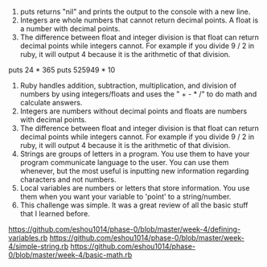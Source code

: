 1. puts returns "nil" and prints the output to the console with a new line.
2. Integers are whole numbers that cannot return decimal points. A float is a number with decimal points.
3. The difference between float and integer division is that float can return decimal points while integers cannot. For example if you divide 9 / 2 in ruby, it will output 4 because it is the arithmetic of that division.

puts 24 * 365
puts 525949 * 10

1. Ruby handles addition, subtraction, multiplication, and division of numbers by using integers/floats and uses the " + - * /" to do math and calculate answers.
2. Integers are numbers without decimal points and floats are numbers with decimal points.
3. The difference between float and integer division is that float can return decimal points while integers cannot. For example if you divide 9 / 2 in ruby, it will output 4 because it is the arithmetic of that division.
4. Strings are groups of letters in a program. You use them to have your program communicate language to the user. You can use them whenever, but the most useful is inputting new information regarding characters and not numbers.
5. Local variables are numbers or letters that store information. You use them when you want your variable to 'point' to a string/number.
6. This challenge was simple. It was a great review of all the basic stuff that I learned before.

https://github.com/eshou1014/phase-0/blob/master/week-4/defining-variables.rb
https://github.com/eshou1014/phase-0/blob/master/week-4/simple-string.rb
https://github.com/eshou1014/phase-0/blob/master/week-4/basic-math.rb